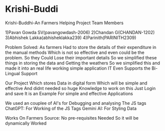 # Krishi-Buddi
Krishi-Buddhi-An Farmers Helping Project
Team Members

1)Pavan Gowda SV(pavangowdash-2006)
2)Chandan G(CHANDAN-1202)
3)Abhishek Lakka(abhisheklakka239)
4)Parinith(PARINITH2309)

Problem Solved:
  As farmers Had to store the details of their expenditure in the manual methods Which is not so effective and even could be the problem.
  So they Could Lose their important details
  So we simplified these things in storing the data and Getting the weathers 
  So we simplified this and made it into an real life working simple application
IT Even Supports the Bi-Lingual Support

Our Project Which stores Data in digital form Which will be simple and effective 
And didnt needed so huge Knowledge to work on this 
Just Login and save
It is an Example For simple and effective Applications


We used an couplee of AI's for Debugging and analysing The JS tags
ChatGPT: For Working of the JS Tags 
Gemini AI: For Styling Data

Works On Farmers Source:
   No pre-requisites Needed So it will be dynamically Worked
